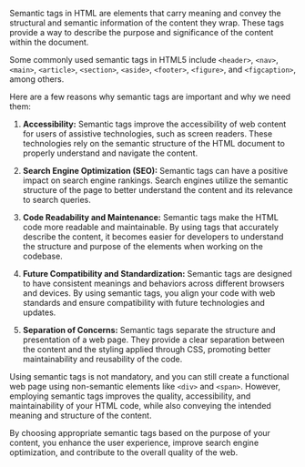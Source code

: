 Semantic tags in HTML are elements that carry meaning and convey the structural and semantic information of the content they wrap. These tags provide a way to describe the purpose and significance of the content within the document.

Some commonly used semantic tags in HTML5 include `<header>`, `<nav>`, `<main>`, `<article>`, `<section>`, `<aside>`, `<footer>`, `<figure>`, and `<figcaption>`, among others.

Here are a few reasons why semantic tags are important and why we need them:

1. **Accessibility:** Semantic tags improve the accessibility of web content for users of assistive technologies, such as screen readers. These technologies rely on the semantic structure of the HTML document to properly understand and navigate the content.

2. **Search Engine Optimization (SEO):** Semantic tags can have a positive impact on search engine rankings. Search engines utilize the semantic structure of the page to better understand the content and its relevance to search queries.

3. **Code Readability and Maintenance:** Semantic tags make the HTML code more readable and maintainable. By using tags that accurately describe the content, it becomes easier for developers to understand the structure and purpose of the elements when working on the codebase.

4. **Future Compatibility and Standardization:** Semantic tags are designed to have consistent meanings and behaviors across different browsers and devices. By using semantic tags, you align your code with web standards and ensure compatibility with future technologies and updates.

5. **Separation of Concerns:** Semantic tags separate the structure and presentation of a web page. They provide a clear separation between the content and the styling applied through CSS, promoting better maintainability and reusability of the code.

Using semantic tags is not mandatory, and you can still create a functional web page using non-semantic elements like `<div>` and `<span>`. However, employing semantic tags improves the quality, accessibility, and maintainability of your HTML code, while also conveying the intended meaning and structure of the content.

By choosing appropriate semantic tags based on the purpose of your content, you enhance the user experience, improve search engine optimization, and contribute to the overall quality of the web.